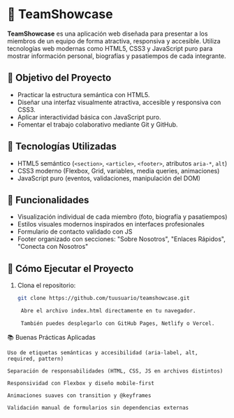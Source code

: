 # 👥 TeamShowcase

**TeamShowcase** es una aplicación web diseñada para presentar a los miembros de un equipo de forma atractiva, responsiva y accesible. Utiliza tecnologías web modernas como HTML5, CSS3 y JavaScript puro para mostrar información personal, biografías y pasatiempos de cada integrante.

## 🎯 Objetivo del Proyecto

- Practicar la estructura semántica con HTML5.
- Diseñar una interfaz visualmente atractiva, accesible y responsiva con CSS3.
- Aplicar interactividad básica con JavaScript puro.
- Fomentar el trabajo colaborativo mediante Git y GitHub.


## 🚀 Tecnologías Utilizadas

- HTML5 semántico (`<section>`, `<article>`, `<footer>`, atributos `aria-*`, `alt`)
- CSS3 moderno (Flexbox, Grid, variables, media queries, animaciones)
- JavaScript puro (eventos, validaciones, manipulación del DOM)


## 🧪 Funcionalidades

- Visualización individual de cada miembro (foto, biografía y pasatiempos)
- Estilos visuales modernos inspirados en interfaces profesionales
- Formulario de contacto validado con JS
- Footer organizado con secciones: "Sobre Nosotros", "Enlaces Rápidos", "Conecta con Nosotros"

## 🔧 Cómo Ejecutar el Proyecto

1. Clona el repositorio:
   ```bash
   git clone https://github.com/tuusuario/teamshowcase.git

    Abre el archivo index.html directamente en tu navegador.

    También puedes desplegarlo con GitHub Pages, Netlify o Vercel.

📚 Buenas Prácticas Aplicadas

    Uso de etiquetas semánticas y accesibilidad (aria-label, alt, required, pattern)

    Separación de responsabilidades (HTML, CSS, JS en archivos distintos)

    Responsividad con Flexbox y diseño mobile-first

    Animaciones suaves con transition y @keyframes

    Validación manual de formularios sin dependencias externas
